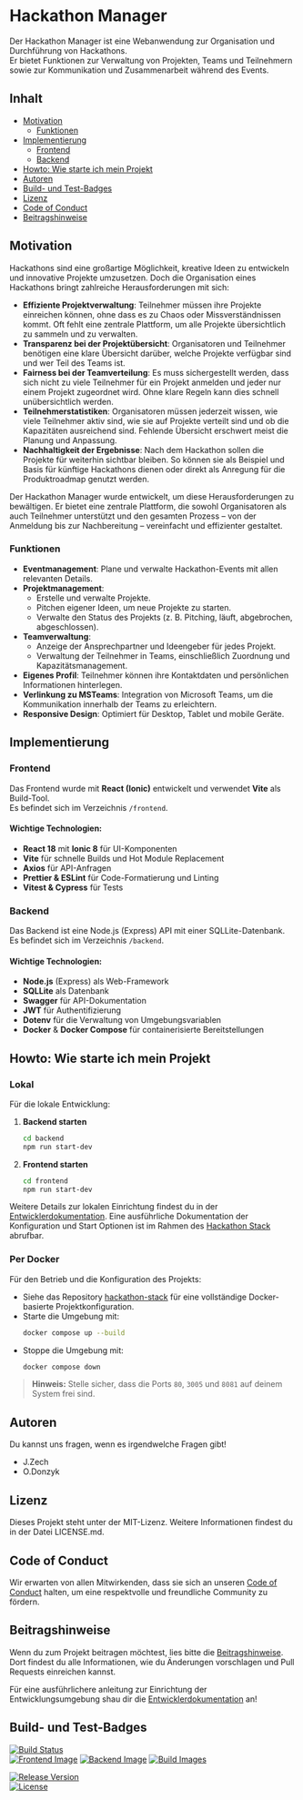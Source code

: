 # Hackathon Manager

Der Hackathon Manager ist eine Webanwendung zur Organisation und Durchführung von Hackathons.  
Er bietet Funktionen zur Verwaltung von Projekten, Teams und Teilnehmern sowie zur Kommunikation und Zusammenarbeit während des Events.

## Inhalt

- [Motivation](#motivation)
  - [Funktionen](#funktionen)
- [Implementierung](#implementierung)
  - [Frontend](#frontend)
  - [Backend](#backend)
- [Howto: Wie starte ich mein Projekt](#howto-wie-starte-ich-mein-projekt)
- [Autoren](#autoren)
- [Build- und Test-Badges](#build-und-test-badges)
- [Lizenz](#lizenz)
- [Code of Conduct](#code-of-conduct)
- [Beitragshinweise](#beitragshinweise)

## Motivation

Hackathons sind eine großartige Möglichkeit, kreative Ideen zu entwickeln und innovative Projekte umzusetzen. Doch die Organisation eines Hackathons bringt zahlreiche Herausforderungen mit sich:

- **Effiziente Projektverwaltung**: Teilnehmer müssen ihre Projekte einreichen können, ohne dass es zu Chaos oder Missverständnissen kommt. Oft fehlt eine zentrale Plattform, um alle Projekte übersichtlich zu sammeln und zu verwalten.  
- **Transparenz bei der Projektübersicht**: Organisatoren und Teilnehmer benötigen eine klare Übersicht darüber, welche Projekte verfügbar sind und wer Teil des Teams ist.  
- **Fairness bei der Teamverteilung**: Es muss sichergestellt werden, dass sich nicht zu viele Teilnehmer für ein Projekt anmelden und jeder nur einem Projekt zugeordnet wird. Ohne klare Regeln kann dies schnell unübersichtlich werden.  
- **Teilnehmerstatistiken**: Organisatoren müssen jederzeit wissen, wie viele Teilnehmer aktiv sind, wie sie auf Projekte verteilt sind und ob die Kapazitäten ausreichend sind. Fehlende Übersicht erschwert meist die Planung und Anpassung.  
- **Nachhaltigkeit der Ergebnisse**: Nach dem Hackathon sollen die Projekte für weiterhin sichtbar bleiben. So können sie als Beispiel und Basis für künftige Hackathons dienen oder direkt als Anregung für die Produktroadmap genutzt werden.

Der Hackathon Manager wurde entwickelt, um diese Herausforderungen zu bewältigen. Er bietet eine zentrale Plattform, die sowohl Organisatoren als auch Teilnehmer unterstützt und den gesamten Prozess – von der Anmeldung bis zur Nachbereitung – vereinfacht und effizienter gestaltet.

### Funktionen
- **Eventmanagement**: Plane und verwalte Hackathon-Events mit allen relevanten Details.
- **Projektmanagement**: 
  - Erstelle und verwalte Projekte.
  - Pitchen eigener Ideen, um neue Projekte zu starten.
  - Verwalte den Status des Projekts (z. B. Pitching, läuft, abgebrochen, abgeschlossen).
- **Teamverwaltung**: 
  - Anzeige der Ansprechpartner und Ideengeber für jedes Projekt.
  - Verwaltung der Teilnehmer in Teams, einschließlich Zuordnung und Kapazitätsmanagement.
- **Eigenes Profil**: Teilnehmer können ihre Kontaktdaten und persönlichen Informationen hinterlegen.
- **Verlinkung zu MSTeams**: Integration von Microsoft Teams, um die Kommunikation innerhalb der Teams zu erleichtern.
- **Responsive Design**: Optimiert für Desktop, Tablet und mobile Geräte.

## Implementierung

### Frontend
Das Frontend wurde mit **React (Ionic)** entwickelt und verwendet **Vite** als Build-Tool.  
Es befindet sich im Verzeichnis `/frontend`.

#### Wichtige Technologien:
- **React 18** mit **Ionic 8** für UI-Komponenten
- **Vite** für schnelle Builds und Hot Module Replacement
- **Axios** für API-Anfragen
- **Prettier & ESLint** für Code-Formatierung und Linting
- **Vitest & Cypress** für Tests

### Backend
Das Backend ist eine Node.js (Express) API mit einer SQLLite-Datenbank.  
Es befindet sich im Verzeichnis `/backend`.

#### Wichtige Technologien:
- **Node.js** (Express) als Web-Framework
- **SQLLite** als Datenbank
- **Swagger** für API-Dokumentation
- **JWT** für Authentifizierung
- **Dotenv** für die Verwaltung von Umgebungsvariablen
- **Docker** & **Docker Compose** für containerisierte Bereitstellungen

## Howto: Wie starte ich mein Projekt

### Lokal
Für die lokale Entwicklung:
1. **Backend starten**  
   ```bash
   cd backend
   npm run start-dev
   ```
2. **Frontend starten**  
   ```bash
   cd frontend
   npm run start-dev
   ```

Weitere Details zur lokalen Einrichtung findest du in der [Entwicklerdokumentation](docs/developing.md).
Eine ausführliche Dokumentation der Konfiguration und Start Optionen ist im Rahmen des  [Hackathon Stack](https://github.com/jenszech/hackathon-stack) abrufbar.

### Per Docker
Für den Betrieb und die Konfiguration des Projekts:
- Siehe das Repository [hackathon-stack](https://github.com/jenszech/hackathon-stack) für eine vollständige Docker-basierte Projektkonfiguration.
- Starte die Umgebung mit:
   ```bash
   docker compose up --build
   ```
- Stoppe die Umgebung mit:
   ```bash
   docker compose down
   ```

> **Hinweis:** Stelle sicher, dass die Ports `80`, `3005` und `8081` auf deinem System frei sind.

## Autoren

Du kannst uns fragen, wenn es irgendwelche Fragen gibt!

- J.Zech
- O.Donzyk

## Lizenz
Dieses Projekt steht unter der MIT-Lizenz. Weitere Informationen findest du in der Datei LICENSE.md.

## Code of Conduct
Wir erwarten von allen Mitwirkenden, dass sie sich an unseren [Code of Conduct](CODE_OF_CONDUCT.md) halten, um eine respektvolle und freundliche Community zu fördern.

## Beitragshinweise
Wenn du zum Projekt beitragen möchtest, lies bitte die [Beitragshinweise](CONTRIBUTING.md). 
Dort findest du alle Informationen, wie du Änderungen vorschlagen und Pull Requests einreichen kannst. 

Für eine ausführlichere anleitung zur Einrichtung der Entwicklungsumgebung shau dir die [Entwicklerdokumentation](docs/developing.md) an!

## Build- und Test-Badges

[![Build Status](https://github.com/jenszech/hackathon-manager/actions/workflows/build.yml/badge.svg)](https://github.com/jenszech/hackathon-manager/actions/workflows/build.yml)  
[![Frontend Image](https://img.shields.io/badge/docker-ghcr.io/jenszech/hackathon--frontend-blue)](https://github.com/users/jenszech/packages/container/package/hackathon-frontend)
[![Backend Image](https://img.shields.io/badge/docker-ghcr.io/jenszech/hackathon--backend-blue)](https://github.com/users/jenszech/packages/container/package/hackathon-backend)
[![Build Images](https://github.com/jenszech/hackathon-manager/actions/workflows/build.yaml/badge.svg)](https://github.com/jenszech/hackathon-manager/actions/workflows/build.yaml)

[![Release Version](https://img.shields.io/github/v/release/jenszech/hackathon-manager)](https://github.com/jenszech/hackathon-manager/releases)  
[![License](https://img.shields.io/github/license/jenszech/hackathon-manager)](https://github.com/jenszech/hackathon-manager/blob/main/LICENSE.md)


